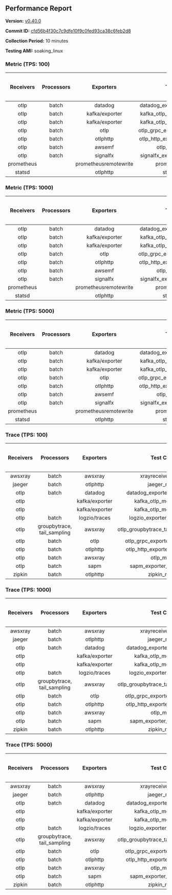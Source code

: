 ## Performance Report

**Version:** [v0.40.0](https://github.com/aws-observability/aws-otel-collector/releases/tag/v0.40.0)

**Commit ID:** [cfd56b4f30c7c9dfe10f9c0fed93ca38c6feb2d8](https://github.com/aws-observability/aws-otel-collector/commit/cfd56b4f30c7c9dfe10f9c0fed93ca38c6feb2d8)

**Collection Period:** 10 minutes

**Testing AMI:** soaking_linux


### Metric (TPS: 100)
| Receivers | Processors | Exporters | Test Case | Data Type | Instance Type | Avg CPU Usage (Percent) | Avg Memory Usage (Megabytes) | Max CPU Usage (Percent) | Max Memory Usage (Megabytes) |
|:---------:|:----------:|:---------:|:---------:|:---------:|:-------------:|:-----------------------:|:----------------------------:|:-----------------------:|:----------------------------:|
| otlp | batch | datadog | datadog_exporter_metric_mock | otlp | m5.2xlarge | 0.47 | 102.37 | 1.30 | 104.41 |
| otlp | batch | kafka/exporter | kafka_otlp_metric_mock_2_8_1 | otlp | m5.2xlarge | 2.15 | 110.18 | 2.40 | 111.74 |
| otlp | batch | kafka/exporter | kafka_otlp_metric_mock_3_2_0 | otlp | m5.2xlarge | 0.19 | 101.12 | 0.30 | 103.10 |
| otlp | batch | otlp | otlp_grpc_exporter_metric_mock | otlp | m5.2xlarge | 0.18 | 94.00 | 0.40 | 95.31 |
| otlp | batch | otlphttp | otlp_http_exporter_metric_mock | otlp | m5.2xlarge | 0.21 | 103.93 | 0.40 | 107.47 |
| otlp | batch | awsemf | otlp_metric_mock | otlp | m5.2xlarge | 0.40 | 99.09 | 0.50 | 99.82 |
| otlp | batch | signalfx | signalfx_exporter_metric_mock | otlp | m5.2xlarge | 0.23 | 105.29 | 0.40 | 107.90 |
| prometheus |  | prometheusremotewrite | prometheus_mock | prometheus | m5.2xlarge | 0.08 | 99.53 | 0.30 | 100.83 |
| statsd |  | otlphttp | statsd_mock | statsd | m5.2xlarge | 0.01 | 82.12 | 0.10 | 82.12 |

### Metric (TPS: 1000)
| Receivers | Processors | Exporters | Test Case | Data Type | Instance Type | Avg CPU Usage (Percent) | Avg Memory Usage (Megabytes) | Max CPU Usage (Percent) | Max Memory Usage (Megabytes) |
|:---------:|:----------:|:---------:|:---------:|:---------:|:-------------:|:-----------------------:|:----------------------------:|:-----------------------:|:----------------------------:|
| otlp | batch | datadog | datadog_exporter_metric_mock | otlp | m5.2xlarge | 2.15 | 106.16 | 2.40 | 108.66 |
| otlp | batch | kafka/exporter | kafka_otlp_metric_mock_2_8_1 | otlp | m5.2xlarge | 0.49 | 103.40 | 0.60 | 104.91 |
| otlp | batch | kafka/exporter | kafka_otlp_metric_mock_3_2_0 | otlp | m5.2xlarge | 0.50 | 105.42 | 0.60 | 107.09 |
| otlp | batch | otlp | otlp_grpc_exporter_metric_mock | otlp | m5.2xlarge | 0.42 | 98.59 | 0.60 | 99.82 |
| otlp | batch | otlphttp | otlp_http_exporter_metric_mock | otlp | m5.2xlarge | 0.55 | 105.19 | 0.90 | 107.85 |
| otlp | batch | awsemf | otlp_metric_mock | otlp | m5.2xlarge | 1.71 | 102.40 | 1.80 | 103.56 |
| otlp | batch | signalfx | signalfx_exporter_metric_mock | otlp | m5.2xlarge | 0.87 | 105.22 | 1.30 | 107.63 |
| prometheus |  | prometheusremotewrite | prometheus_mock | prometheus | m5.2xlarge | 0.78 | 125.84 | 1.40 | 133.84 |
| statsd |  | otlphttp | statsd_mock | statsd | m5.2xlarge | 0.01 | 83.27 | 0.10 | 84.48 |

### Metric (TPS: 5000)
| Receivers | Processors | Exporters | Test Case | Data Type | Instance Type | Avg CPU Usage (Percent) | Avg Memory Usage (Megabytes) | Max CPU Usage (Percent) | Max Memory Usage (Megabytes) |
|:---------:|:----------:|:---------:|:---------:|:---------:|:-------------:|:-----------------------:|:----------------------------:|:-----------------------:|:----------------------------:|
| otlp | batch | datadog | datadog_exporter_metric_mock | otlp | m5.2xlarge | 10.21 | 123.05 | 11.00 | 130.38 |
| otlp | batch | kafka/exporter | kafka_otlp_metric_mock_2_8_1 | otlp | m5.2xlarge | 10.58 | 120.65 | 12.00 | 123.81 |
| otlp | batch | kafka/exporter | kafka_otlp_metric_mock_3_2_0 | otlp | m5.2xlarge | 13.07 | 120.70 | 13.80 | 126.12 |
| otlp | batch | otlp | otlp_grpc_exporter_metric_mock | otlp | m5.2xlarge | 1.49 | 103.42 | 1.70 | 105.57 |
| otlp | batch | otlphttp | otlp_http_exporter_metric_mock | otlp | m5.2xlarge | 2.06 | 108.06 | 2.30 | 111.33 |
| otlp | batch | awsemf | otlp_metric_mock | otlp | m5.2xlarge | 8.33 | 115.19 | 8.90 | 117.13 |
| otlp | batch | signalfx | signalfx_exporter_metric_mock | otlp | m5.2xlarge | 3.87 | 107.52 | 4.10 | 111.26 |
| prometheus |  | prometheusremotewrite | prometheus_mock | prometheus | m5.2xlarge | 4.78 | 239.41 | 8.20 | 271.60 |
| statsd |  | otlphttp | statsd_mock | statsd | m5.2xlarge | 0.01 | 81.13 | 0.10 | 82.50 |

### Trace (TPS: 100)
| Receivers | Processors | Exporters | Test Case | Data Type | Instance Type | Avg CPU Usage (Percent) | Avg Memory Usage (Megabytes) | Max CPU Usage (Percent) | Max Memory Usage (Megabytes) |
|:---------:|:----------:|:---------:|:---------:|:---------:|:-------------:|:-----------------------:|:----------------------------:|:-----------------------:|:----------------------------:|
| awsxray | batch | awsxray | xrayreceiver_mock | xray | m5.2xlarge | 4.17 | 98.46 | 4.30 | 100.21 |
| jaeger | batch | otlphttp | jaeger_mock | jaeger | m5.2xlarge | 0.04 | 83.72 | 0.10 | 85.43 |
| otlp | batch | datadog | datadog_exporter_trace_mock | otlp | m5.2xlarge | 0.06 | 88.29 | 0.20 | 89.46 |
| otlp |  | kafka/exporter | kafka_otlp_mock_2_8_1 | otlp | m5.2xlarge | 0.17 | 89.71 | 0.30 | 90.93 |
| otlp |  | kafka/exporter | kafka_otlp_mock_3_2_0 | otlp | m5.2xlarge | 0.05 | 89.73 | 0.30 | 91.90 |
| otlp | batch | logzio/traces | logzio_exporter_trace_mock | otlp | m5.2xlarge | 0.04 | 84.56 | 0.20 | 85.96 |
| otlp | groupbytrace, tail_sampling | awsxray | otlp_groupbytrace_tailsampling_mock | otlp | m5.2xlarge | 0.03 | 83.58 | 0.10 | 84.34 |
| otlp | batch | otlp | otlp_grpc_exporter_trace_mock | otlp | m5.2xlarge | 0.04 | 82.91 | 0.20 | 84.27 |
| otlp | batch | otlphttp | otlp_http_exporter_trace_mock | otlp | m5.2xlarge | 0.04 | 83.05 | 0.20 | 83.36 |
| otlp | batch | awsxray | otlp_mock | otlp | m5.2xlarge | 0.04 | 83.64 | 0.20 | 84.55 |
| otlp | batch | sapm | sapm_exporter_trace_mock | otlp | m5.2xlarge | 0.04 | 83.79 | 0.20 | 84.34 |
| zipkin | batch | otlphttp | zipkin_mock | zipkin | m5.2xlarge | 0.04 | 84.39 | 0.20 | 85.41 |

### Trace (TPS: 1000)
| Receivers | Processors | Exporters | Test Case | Data Type | Instance Type | Avg CPU Usage (Percent) | Avg Memory Usage (Megabytes) | Max CPU Usage (Percent) | Max Memory Usage (Megabytes) |
|:---------:|:----------:|:---------:|:---------:|:---------:|:-------------:|:-----------------------:|:----------------------------:|:-----------------------:|:----------------------------:|
| awsxray | batch | awsxray | xrayreceiver_mock | xray | m5.2xlarge | 18.36 | 102.12 | 18.80 | 104.32 |
| jaeger | batch | otlphttp | jaeger_mock | jaeger | m5.2xlarge | 0.04 | 83.19 | 0.20 | 84.39 |
| otlp | batch | datadog | datadog_exporter_trace_mock | otlp | m5.2xlarge | 0.05 | 88.58 | 0.10 | 90.18 |
| otlp |  | kafka/exporter | kafka_otlp_mock_2_8_1 | otlp | m5.2xlarge | 0.07 | 89.27 | 0.20 | 90.09 |
| otlp |  | kafka/exporter | kafka_otlp_mock_3_2_0 | otlp | m5.2xlarge | 0.18 | 91.40 | 0.30 | 92.91 |
| otlp | batch | logzio/traces | logzio_exporter_trace_mock | otlp | m5.2xlarge | 0.04 | 83.82 | 0.20 | 84.15 |
| otlp | groupbytrace, tail_sampling | awsxray | otlp_groupbytrace_tailsampling_mock | otlp | m5.2xlarge | 0.03 | 85.67 | 0.20 | 86.91 |
| otlp | batch | otlp | otlp_grpc_exporter_trace_mock | otlp | m5.2xlarge | 0.04 | 83.76 | 0.20 | 84.65 |
| otlp | batch | otlphttp | otlp_http_exporter_trace_mock | otlp | m5.2xlarge | 0.04 | 84.47 | 0.20 | 85.70 |
| otlp | batch | awsxray | otlp_mock | otlp | m5.2xlarge | 0.04 | 83.39 | 0.20 | 84.32 |
| otlp | batch | sapm | sapm_exporter_trace_mock | otlp | m5.2xlarge | 0.04 | 83.84 | 0.20 | 84.38 |
| zipkin | batch | otlphttp | zipkin_mock | zipkin | m5.2xlarge | 0.04 | 82.80 | 0.10 | 84.15 |

### Trace (TPS: 5000)
| Receivers | Processors | Exporters | Test Case | Data Type | Instance Type | Avg CPU Usage (Percent) | Avg Memory Usage (Megabytes) | Max CPU Usage (Percent) | Max Memory Usage (Megabytes) |
|:---------:|:----------:|:---------:|:---------:|:---------:|:-------------:|:-----------------------:|:----------------------------:|:-----------------------:|:----------------------------:|
| awsxray | batch | awsxray | xrayreceiver_mock | xray | m5.2xlarge | 25.80 | 114.62 | 27.30 | 119.20 |
| jaeger | batch | otlphttp | jaeger_mock | jaeger | m5.2xlarge | 0.04 | 83.84 | 0.20 | 84.18 |
| otlp | batch | datadog | datadog_exporter_trace_mock | otlp | m5.2xlarge | 0.05 | 87.81 | 0.20 | 88.36 |
| otlp |  | kafka/exporter | kafka_otlp_mock_2_8_1 | otlp | m5.2xlarge | 0.05 | 87.92 | 0.20 | 90.15 |
| otlp |  | kafka/exporter | kafka_otlp_mock_3_2_0 | otlp | m5.2xlarge | 0.06 | 87.13 | 0.20 | 89.24 |
| otlp | batch | logzio/traces | logzio_exporter_trace_mock | otlp | m5.2xlarge | 0.04 | 84.25 | 0.20 | 84.39 |
| otlp | groupbytrace, tail_sampling | awsxray | otlp_groupbytrace_tailsampling_mock | otlp | m5.2xlarge | 0.03 | 84.09 | 0.10 | 84.66 |
| otlp | batch | otlp | otlp_grpc_exporter_trace_mock | otlp | m5.2xlarge | 0.04 | 84.59 | 0.20 | 86.17 |
| otlp | batch | otlphttp | otlp_http_exporter_trace_mock | otlp | m5.2xlarge | 0.04 | 83.48 | 0.20 | 84.00 |
| otlp | batch | awsxray | otlp_mock | otlp | m5.2xlarge | 0.04 | 82.96 | 0.20 | 84.24 |
| otlp | batch | sapm | sapm_exporter_trace_mock | otlp | m5.2xlarge | 0.04 | 83.17 | 0.20 | 83.93 |
| zipkin | batch | otlphttp | zipkin_mock | zipkin | m5.2xlarge | 0.04 | 83.78 | 0.20 | 84.94 |

